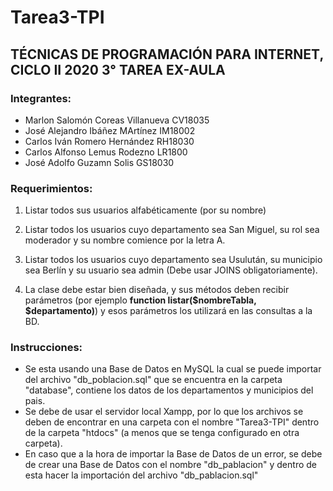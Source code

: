 # Tarea3-TPI

## TÉCNICAS DE PROGRAMACIÓN PARA INTERNET, CICLO II 2020 3° TAREA EX-AULA

### Integrantes:
* Marlon Salomón Coreas Villanueva CV18035
* José Alejandro Ibáñez MArtínez IM18002
* Carlos Iván Romero Hernández RH18030
* Carlos Alfonso Lemus Rodezno LR1800
* José Adolfo Guzamn Solis GS18030

### Requerimientos:
1. Listar todos sus usuarios alfabéticamente (por su nombre)

2. Listar todos los usuarios cuyo departamento sea San Miguel, su rol sea moderador y su nombre comience por la letra A.

3. Listar todos los usuarios cuyo departamento sea Usulután, su municipio sea Berlín y su usuario sea admin (Debe usar
JOINS obligatoriamente).

4. La clase debe estar bien diseñada, y sus métodos deben recibir parámetros
(por ejemplo **function listar($nombreTabla, $departamento)**) y esos parámetros los utilizará en las consultas a la BD.

### Instrucciones:
* Se esta usando una Base de Datos en MySQL la cual se puede importar del archivo "db_poblacion.sql" que se encuentra en la carpeta "database", contiene los datos de los departamentos y municipios del pais.
* Se debe de usar el servidor local Xampp, por lo que los archivos se deben de encontrar en una carpeta con el nombre "Tarea3-TPI" dentro de la carpeta "htdocs" (a menos que se tenga configurado en otra carpeta).
* En caso que a la hora de importar la Base de Datos de un error, se debe de crear una Base de Datos con el nombre "db_pablacion" y dentro de esta hacer la importación del archivo "db_pablacion.sql"